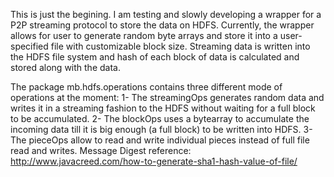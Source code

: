 This is just the begining. I am testing and slowly developing a wrapper for a P2P streaming protocol to store the data on HDFS.
Currently, the wrapper allows for user to generate random byte arrays and store it into a user-specified file with customizable block size. Streaming data is written into the HDFS file system and hash of each block of data is calculated and stored along with the data. 

The package mb.hdfs.operations contains three different mode of operations at the moment:
1- The streamingOps generates random data and writes it in a streaming fashion to the HDFS without waiting for a full block to be accumulated.
2- The blockOps uses a bytearray to accumulate the incoming data till it is big enough (a full block) to be written into HDFS.
3- The pieceOps allow to read and write individual pieces instead of full file read and writes.
Message Digest reference:
http://www.javacreed.com/how-to-generate-sha1-hash-value-of-file/
